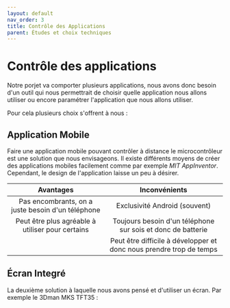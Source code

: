 ```yaml
---
layout: default
nav_order: 3
title: Contrôle des Applications
parent: Études et choix techniques
---
```


# Contrôle des applications

Notre porjet va comporter plusieurs applications, nous avons donc besoin d'un outil qui nous permettrait de choisir quelle application nous allons utiliser ou encore paramétrer l'application que nous allons utiliser.

Pour cela plusieurs choix s'offrent à nous :

## Application Mobile

Faire une application mobile pouvant contrôler à distance le microcontrôleur est une solution que nous envisageons. Il existe différents moyens de créer des applications mobiles facilement comme par exemple *MIT AppInventor*. Cependant, le design de l'application laisse un peu à désirer.


| Avantages | Inconvénients |
|:-:|:-:|
| Pas encombrants, on a juste besoin d'un téléphone | Exclusivité Android (souvent) |
| Peut être plus agréable à utiliser pour certains|Toujours besoin d'un téléphone sur sois et donc de batterie |
| | Peut être difficile à développer et donc nous prendre trop de temps |

## Écran Integré

La deuxième solution à laquelle nous avons pensé et d'utiliser un écran. Par exemple le 3Dman MKS TFT35 : 
![]()